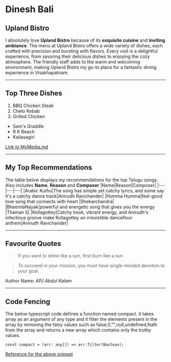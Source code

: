 # Dinesh Bali
## Upland Bistro
I absolutely love **Upland Bistro** because of its **exquisite cuisine** and **inviting ambiance**. The menu at Upland Bistro offers a wide variety of dishes, each crafted with precision and bursting with flavors. Every visit is a delightful experience, from savoring their delicious dishes to enjoying the cozy atmosphere. The friendly staff adds to the warm and welcoming environment, making Upland Bistro my go-to place for a fantastic dining experience in Visakhapatnam.

---
## Top Three Dishes
1. BBQ Chicken Steak
2. Chelo Kebab
3. Grilled Chicken

* Sam's Graddle
* R K Beach
* Kailasagiri

[Link to MyMedia.md](/MyMedia.md)

---

## My Top Recommendations
The table below displays my recommendations for the top Telugu songs. Also includes **Name**, **Reason** and **Composer**
|Name|Reason|Composer|
|---|---|---|
|Arabic Kuthu|The song has simple yet catchy lyrics, and some say it's a catchy dance track|Anirudh Ravichander|
|Humma Humma|feel-good love song that connects with heart |Shekarchandra|
|BheemlaNayak|powerful and energetic song that gives you the energy |Thaman S|
|Kollagottey|Catchy hook, vibrant energy, and Anirudh's infectious groove make Kollagottey an irresistible dancefloor anthem|Anirudh Ravichander|

---
## Favourite Quotes

> If you want to shine like a sun, first burn like a sun

> To succeed in your mission, you must have single-minded devotion to your goal.

Author Name: *APJ Abdul Kalam*

---
## Code Fencing

The below typescript code defines a function named compact.
it takes array as an argument of any type and it filter the elements present in the array by removing the falsy values such as false,0,"",null,undefined,NaN from the array and returns a new array which contains only the truthy values.

```
const compact = (arr: any[]) => arr.filter(Boolean);
```

[Reference for the above snippet](https://code.pieces.app/collections/typescript)